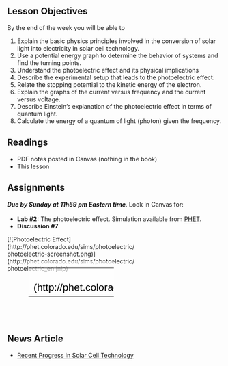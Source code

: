 Lesson Objectives
-----------------

By the end of the week you will be able to

1. Explain the basic physics principles involved in the conversion of solar light into electricity in solar cell technology.
2. Use a potential energy graph to determine the behavior of systems and find the turning points.
3. Understand the photoelectric effect and its physical implications
  1. Describe the experimental setup that leads to the photoelectric effect.
  2. Relate the stopping potential to the kinetic energy of the electron.
  3. Explain the graphs of the current versus frequency and the current versus voltage.
4. Describe Einstein’s explanation of the photoelectric effect in terms of quantum light.
5. Calculate the energy of a quantum of light (photon) given the frequency.

Readings
--------

- PDF notes posted in Canvas (nothing in the book)
- This lesson

Assignments
-----------

_**Due by Sunday at**_ _**11h59 pm Eastern time**_<span style="line-height: 20.4px;">. Look in Canvas for:</span>

- **Lab #2:** The photoelectric effect. Simulation available from [PHET](https://phet.colorado.edu/en/simulation/photoelectric).
- **Discussion #7**

<div style="position: relative; width: 300px; height: 199px;">[![Photoelectric Effect](http://phet.colorado.edu/sims/photoelectric/photoelectric-screenshot.png)](http://phet.colorado.edu/sims/photoelectric/photoelectric_en.jnlp)<div style="position: absolute; width: 200px; height: 80px; left: 50px; top: 59px; background-color: #FFF; opacity: 0.6; filter: alpha(opacity = 60);"></div><table style="position: absolute; width: 200px; height: 80px; left: 50px; top: 59px;"><tbody><tr><td style="text-align: center; color: #000; font-size: 24px; font-family: Arial,sans-serif;">[Click to Run](http://phet.colorado.edu/sims/photoelectric/photoelectric_en.jnlp)</td></tr></tbody></table></div>


News Article
------------

- [Recent Progress in Solar Cell Technology](http://www.sciencedaily.com/releases/2013/05/130506094511.htm)